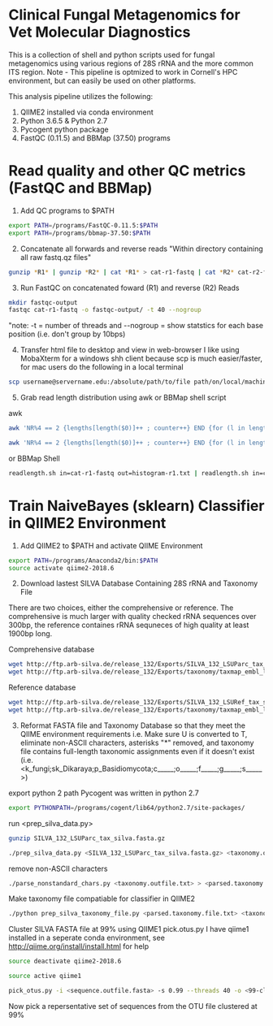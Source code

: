 # Clinical Fungal Metagenomics for Vet Molecular Diagnostics
This is a collection of shell and python scripts used for fungal metagenomics using various regions of 28S rRNA
and the more common ITS region. Note -  This pipeline is optmized to work in Cornell's HPC environment, but can
easily be used on other platforms.

This analysis pipeline utilizes the following:
1. QIIME2 installed via conda environment
2. Python 3.6.5 & Python 2.7
3. Pycogent python package
4. FastQC (0.11.5) and BBMap (37.50) programs

# Read quality and other QC metrics (FastQC and BBMap)
1. Add QC programs to $PATH

```bash
export PATH=/programs/FastQC-0.11.5:$PATH
export PATH=/programs/bbmap-37.50:$PATH
```
2. Concatenate all forwards and reverse reads
"Within directory containing all raw fastq.qz files" 
```bash
gunzip *R1* | gunzip *R2* | cat *R1* > cat-r1-fastq | cat *R2* cat-r2-fastq
```
3. Run FastQC on concatenated foward (R1) and reverse (R2) Reads
```bash
mkdir fastqc-output
fastqc cat-r1-fastq -o fastqc-output/ -t 40 --nogroup
```
 "note: -t = number of threads and --nogroup = show statstics for each base position (i.e. don't group by 10bps)
    
4. Transfer html file to desktop and view in web-browser
 I like using MobaXterm for a windows shh client because scp is much easier/faster, for mac users do the following in a local terminal
```bash
scp username@servername.edu:/absolute/path/to/file path/on/local/machine/
```
 
5. Grab read length distribution using awk or BBMap shell script

awk
```bash
awk 'NR%4 == 2 {lengths[length($0)]++ ; counter++} END {for (l in lengths) {print l, lengths[l]}; print "total reads: " counter}' cat-r1.fastq > readlength-r1.txt

awk 'NR%4 == 2 {lengths[length($0)]++ ; counter++} END {for (l in lengths) {print l, lengths[l]}; print "total reads: " counter}' cat-r2.fastq > readlength-r2.txt
```
or BBMap Shell
```bash
readlength.sh in=cat-r1-fastq out=histogram-r1.txt | readlength.sh in=cat-r2-fastq out=histogram-r2.txt
``` 

# Train NaiveBayes (sklearn) Classifier in QIIME2 Environment

1. Add QIIME2 to $PATH and activate QIIME Environment
```bash
export PATH=/programs/Anaconda2/bin:$PATH
source activate qiime2-2018.6 
```

2. Download lastest SILVA Database Containing 28S rRNA and Taxonomy File

 There are two choices, either the comprehensive or reference. The comprehensive is much larger with quality checked rRNA sequences over 300bp,
 the reference containes rRNA sequneces of high quality at least 1900bp long.  

Comprehensive database
```bash
wget http://ftp.arb-silva.de/release_132/Exports/SILVA_132_LSUParc_tax_silva.fasta.gz  
wget http://ftp.arb-silva.de/release_132/Exports/taxonomy/taxmap_embl_lsu_parc_132.txt.gz
```

Reference database
```bash
wget http://ftp.arb-silva.de/release_132/Exports/SILVA_132_LSURef_tax_silva.fasta.gz
wget http://ftp.arb-silva.de/release_132/Exports/taxonomy/taxmap_embl_lsu_parc_132.txt.gz
```

3. Reformat FASTA file and Taxonomy Database so that they meet the QIIME environment requirements 
 i.e. Make sure U is converted to T, eliminate non-ASCII characters, asterisks "*" removed, and taxonomy file contains full-length taxonomic assignments even if it doesn't exist (i.e. <k_fungi;sk_Dikaraya;p_Basidiomycota;c_____;o_____;f_____;g_____;s_____>)

export python 2 path Pycogent was written in python 2.7
```bash
export PYTHONPATH=/programs/cogent/lib64/python2.7/site-packages/
```

run <prep_silva_data.py>
```bash
gunzip SILVA_132_LSUParc_tax_silva.fasta.gz

./prep_silva_data.py <SILVA_132_LSUParc_tax_silva.fasta.gz> <taxonomy.outfile.txt> <sequence.outfile.fasta>
```

remove non-ASCII characters
```bash
./parse_nonstandard_chars.py <taxonomy.outfile.txt> > <parsed.taxonomy.file.txt>
```

Make taxonomy file compatiable for classifier in QIIME2
```bash
./python prep_silva_taxonomy_file.py <parsed.taxonomy.file.txt> <taxonomy.rdp.outfile.txt>
```

Cluster SILVA FASTA file at 99% using QIIME1 pick.otus.py
 I have qiime1 installed in a seperate conda environment, see http://qiime.org/install/install.html for help
```bash
source deactivate qiime2-2018.6

source active qiime1

pick_otus.py -i <sequence.outfile.fasta> -s 0.99 --threads 40 -o <99-clustered-sequence.outfile>
```

Now pick a repersentative set of sequences from the OTU file clustered at 99%
